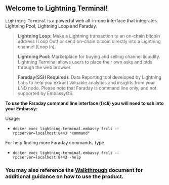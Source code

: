 ## Welcome to Lightning Terminal!

`Lightning Terminal` is a powerful web all-in-one interface that integrates Lightning Pool, Lightning Loop and Faraday.

>
> **Lightning Loop:** Make a Lightning transaction to an on-chain bitcoin address (Loop Out) or send on-chain bitcoin directly into a Lightning channel (Loop In). 
>
> **Lightning Pool:** Marketplace for buying and selling channel liquidity. Lightning Terminal allows users to place their own asks and bids through the web browser.
>
> **Faraday(SSH Required):** Data Reporting tool developed by Lightning Labs to help you extract valuable analytics and insights from your LND node. Please note that Faraday is command line only, and not supported by EmbassyOS.

**To use the Faraday command line interface (frcli) you will need to ssh into your Embassy:**

Usage: 
- `docker exec lightning-terminal.embassy frcli --rpcserver=localhost:8443 "command"`

For help finding more Faraday commands, type 
- `docker exec lightning-terminal.embassy frcli --rpcserver=localhost:8443 -help`


### You may also reference the [Walkthrough](https://docs.lightning.engineering/lightning-network-tools/lightning-terminal/get-lit) document for additional guidance on how to use the product.
